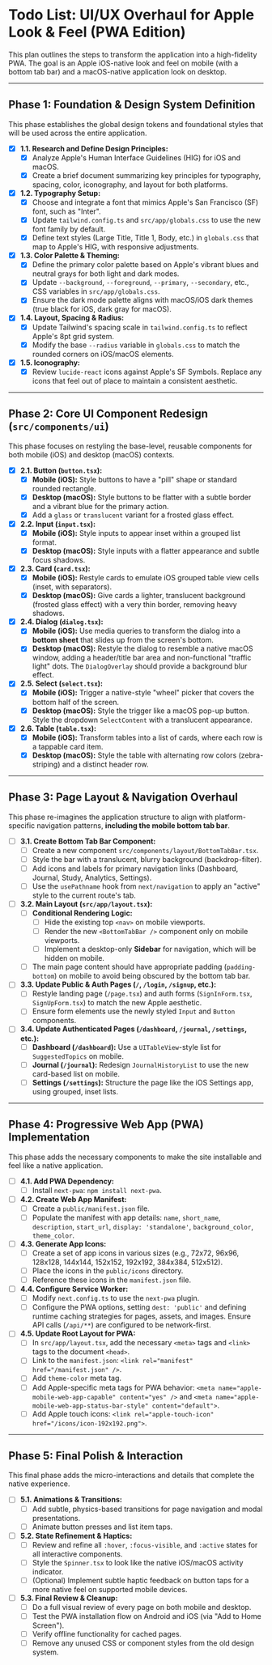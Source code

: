# Todo List: UI/UX Overhaul for Apple Look & Feel (PWA Edition)

This plan outlines the steps to transform the application into a high-fidelity PWA. The goal is an Apple iOS-native look and feel on mobile (with a bottom tab bar) and a macOS-native application look on desktop.

---

## Phase 1: Foundation & Design System Definition

This phase establishes the global design tokens and foundational styles that will be used across the entire application.

- [x] **1.1. Research and Define Design Principles:**
    - [x] Analyze Apple's Human Interface Guidelines (HIG) for iOS and macOS.
    - [x] Create a brief document summarizing key principles for typography, spacing, color, iconography, and layout for both platforms.

- [x] **1.2. Typography Setup:**
    - [x] Choose and integrate a font that mimics Apple's San Francisco (SF) font, such as "Inter".
    - [x] Update `tailwind.config.ts` and `src/app/globals.css` to use the new font family by default.
    - [x] Define text styles (Large Title, Title 1, Body, etc.) in `globals.css` that map to Apple's HIG, with responsive adjustments.

- [x] **1.3. Color Palette & Theming:**
    - [x] Define the primary color palette based on Apple's vibrant blues and neutral grays for both light and dark modes.
    - [x] Update `--background`, `--foreground`, `--primary`, `--secondary`, etc., CSS variables in `src/app/globals.css`.
    - [x] Ensure the dark mode palette aligns with macOS/iOS dark themes (true black for iOS, dark gray for macOS).

- [x] **1.4. Layout, Spacing & Radius:**
    - [x] Update Tailwind's spacing scale in `tailwind.config.ts` to reflect Apple's 8pt grid system.
    - [x] Modify the base `--radius` variable in `globals.css` to match the rounded corners on iOS/macOS elements.

- [x] **1.5. Iconography:**
    - [x] Review `lucide-react` icons against Apple's SF Symbols. Replace any icons that feel out of place to maintain a consistent aesthetic.

---

## Phase 2: Core UI Component Redesign (`src/components/ui`)

This phase focuses on restyling the base-level, reusable components for both mobile (iOS) and desktop (macOS) contexts.

- [x] **2.1. Button (`button.tsx`):**
    - [x] **Mobile (iOS):** Style buttons to have a "pill" shape or standard rounded rectangle.
    - [x] **Desktop (macOS):** Style buttons to be flatter with a subtle border and a vibrant blue for the primary action.
    - [x] Add a `glass` or `translucent` variant for a frosted glass effect.

- [x] **2.2. Input (`input.tsx`):**
    - [x] **Mobile (iOS):** Style inputs to appear inset within a grouped list format.
    - [x] **Desktop (macOS):** Style inputs with a flatter appearance and subtle focus shadows.

- [x] **2.3. Card (`card.tsx`):**
    - [x] **Mobile (iOS):** Restyle cards to emulate iOS grouped table view cells (inset, with separators).
    - [x] **Desktop (macOS):** Give cards a lighter, translucent background (frosted glass effect) with a very thin border, removing heavy shadows.

- [x] **2.4. Dialog (`dialog.tsx`):**
    - [x] **Mobile (iOS):** Use media queries to transform the dialog into a **bottom sheet** that slides up from the screen's bottom.
    - [x] **Desktop (macOS):** Restyle the dialog to resemble a native macOS window, adding a header/title bar area and non-functional "traffic light" dots. The `DialogOverlay` should provide a background blur effect.

- [x] **2.5. Select (`select.tsx`):**
    - [x] **Mobile (iOS):** Trigger a native-style "wheel" picker that covers the bottom half of the screen.
    - [x] **Desktop (macOS):** Style the trigger like a macOS pop-up button. Style the dropdown `SelectContent` with a translucent appearance.

- [x] **2.6. Table (`table.tsx`):**
    - [x] **Mobile (iOS):** Transform tables into a list of cards, where each row is a tappable card item.
    - [x] **Desktop (macOS):** Style the table with alternating row colors (zebra-striping) and a distinct header row.

---

## Phase 3: Page Layout & Navigation Overhaul

This phase re-imagines the application structure to align with platform-specific navigation patterns, **including the mobile bottom tab bar**.

- [ ] **3.1. Create Bottom Tab Bar Component:**
    - [ ] Create a new component `src/components/layout/BottomTabBar.tsx`.
    - [ ] Style the bar with a translucent, blurry background (backdrop-filter).
    - [ ] Add icons and labels for primary navigation links (Dashboard, Journal, Study, Analytics, Settings).
    - [ ] Use the `usePathname` hook from `next/navigation` to apply an "active" style to the current route's tab.

- [ ] **3.2. Main Layout (`src/app/layout.tsx`):**
    - [ ] **Conditional Rendering Logic:**
        - [ ] Hide the existing top `<nav>` on mobile viewports.
        - [ ] Render the new `<BottomTabBar />` component only on mobile viewports.
        - [ ] Implement a desktop-only **Sidebar** for navigation, which will be hidden on mobile.
    - [ ] The main page content should have appropriate padding (`padding-bottom`) on mobile to avoid being obscured by the bottom tab bar.

- [ ] **3.3. Update Public & Auth Pages (`/`, `/login`, `/signup`, etc.):**
    - [ ] Restyle landing page (`/page.tsx`) and auth forms (`SignInForm.tsx`, `SignUpForm.tsx`) to match the new Apple aesthetic.
    - [ ] Ensure form elements use the newly styled `Input` and `Button` components.

- [ ] **3.4. Update Authenticated Pages (`/dashboard`, `/journal`, `/settings`, etc.):**
    - [ ] **Dashboard (`/dashboard`):** Use a `UITableView`-style list for `SuggestedTopics` on mobile.
    - [ ] **Journal (`/journal`):** Redesign `JournalHistoryList` to use the new card-based list on mobile.
    - [ ] **Settings (`/settings`):** Structure the page like the iOS Settings app, using grouped, inset lists.

---

## Phase 4: Progressive Web App (PWA) Implementation

This phase adds the necessary components to make the site installable and feel like a native application.

- [ ] **4.1. Add PWA Dependency:**
    - [ ] Install `next-pwa`: `npm install next-pwa`.

- [ ] **4.2. Create Web App Manifest:**
    - [ ] Create a `public/manifest.json` file.
    - [ ] Populate the manifest with app details: `name`, `short_name`, `description`, `start_url`, `display: 'standalone'`, `background_color`, `theme_color`.

- [ ] **4.3. Generate App Icons:**
    - [ ] Create a set of app icons in various sizes (e.g., 72x72, 96x96, 128x128, 144x144, 152x152, 192x192, 384x384, 512x512).
    - [ ] Place the icons in the `public/icons` directory.
    - [ ] Reference these icons in the `manifest.json` file.

- [ ] **4.4. Configure Service Worker:**
    - [ ] Modify `next.config.ts` to use the `next-pwa` plugin.
    - [ ] Configure the PWA options, setting `dest: 'public'` and defining runtime caching strategies for pages, assets, and images. Ensure API calls (`/api/**`) are configured to be network-first.

- [ ] **4.5. Update Root Layout for PWA:**
    - [ ] In `src/app/layout.tsx`, add the necessary `<meta>` tags and `<link>` tags to the document `<head>`.
    - [ ] Link to the `manifest.json`: `<link rel="manifest" href="/manifest.json" />`.
    - [ ] Add `theme-color` meta tag.
    - [ ] Add Apple-specific meta tags for PWA behavior: `<meta name="apple-mobile-web-app-capable" content="yes" />` and `<meta name="apple-mobile-web-app-status-bar-style" content="default">`.
    - [ ] Add Apple touch icons: `<link rel="apple-touch-icon" href="/icons/icon-192x192.png">`.

---

## Phase 5: Final Polish & Interaction

This final phase adds the micro-interactions and details that complete the native experience.

- [ ] **5.1. Animations & Transitions:**
    - [ ] Add subtle, physics-based transitions for page navigation and modal presentations.
    - [ ] Animate button presses and list item taps.

- [ ] **5.2. State Refinement & Haptics:**
    - [ ] Review and refine all `:hover`, `:focus-visible`, and `:active` states for all interactive components.
    - [ ] Style the `Spinner.tsx` to look like the native iOS/macOS activity indicator.
    - [ ] (Optional) Implement subtle haptic feedback on button taps for a more native feel on supported mobile devices.

- [ ] **5.3. Final Review & Cleanup:**
    - [ ] Do a full visual review of every page on both mobile and desktop.
    - [ ] Test the PWA installation flow on Android and iOS (via "Add to Home Screen").
    - [ ] Verify offline functionality for cached pages.
    - [ ] Remove any unused CSS or component styles from the old design system.